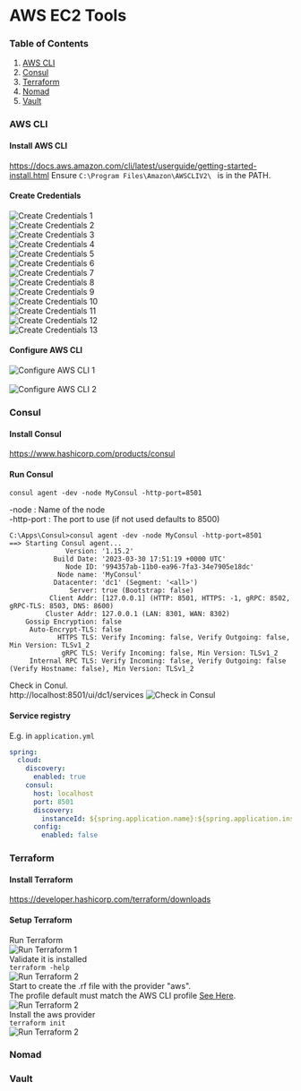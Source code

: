 # AWS EC2 Tools

### Table of Contents

1. [AWS CLI](#awsCli)
2. [Consul](#consul)
2. [Terraform](#terraform)
3. [Nomad](#nomad)
4. [Vault](#vault)

<a name="awsCli"></a>
### AWS CLI
#### Install AWS CLI
https://docs.aws.amazon.com/cli/latest/userguide/getting-started-install.html
Ensure `C:\Program Files\Amazon\AWSCLIV2\ ` is in the PATH. 
#### Create Credentials
![Create Credentials 1](docs/aws_ec2_tools_4.png)<br>
![Create Credentials 2](docs/aws_ec2_tools_5.png)<br>
![Create Credentials 3](docs/aws_ec2_tools_6.png)<br>
![Create Credentials 4](docs/aws_ec2_tools_7.png)<br>
![Create Credentials 5](docs/aws_ec2_tools_8.png)<br>
![Create Credentials 6](docs/aws_ec2_tools_9.png)<br>
![Create Credentials 7](docs/aws_ec2_tools_10.png)<br>
![Create Credentials 8](docs/aws_ec2_tools_11.png)<br>
![Create Credentials 9](docs/aws_ec2_tools_12.png)<br>
![Create Credentials 10](docs/aws_ec2_tools_13.png)<br>
![Create Credentials 11](docs/aws_ec2_tools_14.png)<br>
![Create Credentials 12](docs/aws_ec2_tools_15.png)<br>
![Create Credentials 13](docs/aws_ec2_tools_15_1.png)<br>

#### Configure AWS CLI
![Configure AWS CLI 1](docs/aws_ec2_tools_16.png)<br><br>
<a name="awsCliCred"></a>
![Configure AWS CLI 2](docs/aws_ec2_tools_17.png)<br>

<a name="consul"></a>
### Consul

#### Install Consul
https://www.hashicorp.com/products/consul

#### Run Consul
`consul agent -dev -node MyConsul -http-port=8501`

-node : Name of the node<br>
-http-port : The port to use (if not used defaults to 8500)<br>
````shell
C:\Apps\Consul>consul agent -dev -node MyConsul -http-port=8501
==> Starting Consul agent...
              Version: '1.15.2'
           Build Date: '2023-03-30 17:51:19 +0000 UTC'
              Node ID: '994357ab-11b0-ea96-7fa3-34e7905e18dc'
            Node name: 'MyConsul'
           Datacenter: 'dc1' (Segment: '<all>')
               Server: true (Bootstrap: false)
          Client Addr: [127.0.0.1] (HTTP: 8501, HTTPS: -1, gRPC: 8502, gRPC-TLS: 8503, DNS: 8600)
         Cluster Addr: 127.0.0.1 (LAN: 8301, WAN: 8302)
    Gossip Encryption: false
     Auto-Encrypt-TLS: false
            HTTPS TLS: Verify Incoming: false, Verify Outgoing: false, Min Version: TLSv1_2
             gRPC TLS: Verify Incoming: false, Min Version: TLSv1_2
     Internal RPC TLS: Verify Incoming: false, Verify Outgoing: false (Verify Hostname: false), Min Version: TLSv1_2
````
Check in Conul.<br>
http://localhost:8501/ui/dc1/services
![Check in Consul](docs/aws_ec2_tools_1.png)<br>

#### Service registry
E.g. in ``application.yml``
````yaml
spring:
  cloud:
    discovery:
      enabled: true
    consul:
      host: localhost
      port: 8501
      discovery:
        instanceId: ${spring.application.name}:${spring.application.instance_id:${server.port}:${random.value}}
      config:
        enabled: false
````

<a name="terraform"></a>
### Terraform

#### Install Terraform
https://developer.hashicorp.com/terraform/downloads

#### Setup Terraform
Run Terraform<br>
![Run Terraform 1](docs/aws_ec2_tools_2.png)<br>
Validate it is installed<br>
``terraform -help``<br>
![Run Terraform 2](docs/aws_ec2_tools_3.png)<br>
Start to create the .rf file with the provider "aws".<br> 
The profile default must match the AWS CLI profile [See Here](#awsCliCred).<br>
![Run Terraform 2](docs/aws_ec2_tools_18.png)<br>
Install the aws provider<br>
``terraform init``<br>
![Run Terraform 2](docs/aws_ec2_tools_19.png)<br>


<a name="nomad"></a>
### Nomad

<a name="vault"></a>
### Vault